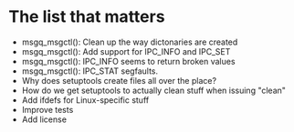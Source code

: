 The list that matters
=====================

- msgq_msgctl(): Clean up the way dictonaries are created
- msgq_msgctl(): Add support for IPC_INFO and IPC_SET
- msgq_msgctl(): IPC_INFO seems to return broken values
- msgq_msgctl():  IPC_STAT segfaults.
- Why does setuptools create files all over the place?
- How do we get setuptools to actually clean stuff when issuing "clean"
- Add ifdefs for Linux-specific stuff
- Improve tests
- Add license